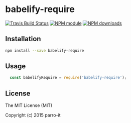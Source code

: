 # babelify-require



[![Travis Build Status](https://img.shields.io/travis/parro-it/babelify-require.svg)](http://travis-ci.org/parro-it/babelify-require)
[![NPM module](https://img.shields.io/npm/v/babelify-require.svg)](https://npmjs.org/package/babelify-require)
[![NPM downloads](https://img.shields.io/npm/dt/babelify-require.svg)](https://npmjs.org/package/babelify-require)

## Installation

```bash
npm install --save babelify-require
```

## Usage

```javascript
  const babelifyRequire = require('babelify-require');
```

## License


The MIT License (MIT)

Copyright (c) 2015 parro-it
